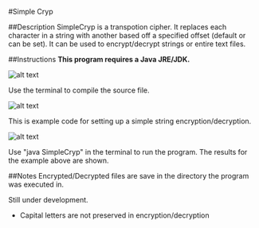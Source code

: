 #Simple Cryp

##Description
SimpleCryp is a transpotion cipher. It replaces each character in a string with another based off a specified offset (default or can be set). It can be used to encrypt/decrypt strings or entire text files.

##Instructions
**This program requires a Java JRE/JDK.**

![alt text](http://i.imgur.com/Q6gX23J.jpg "Compile In Terminal")

Use the terminal to compile the source file.

![alt text](http://i.imgur.com/Kb3Os6J.jpg "Example Code")

This is example code for setting up a simple string encryption/decryption.

![alt text](http://i.imgur.com/9B3BIOU.jpg "Run The Program")

Use "java SimpleCryp" in the terminal to run the program. The results for the example above are shown.

##Notes
Encrypted/Decrypted files are save in the directory the program was executed in.

Still under development.
* Capital letters are not preserved in encryption/decryption
